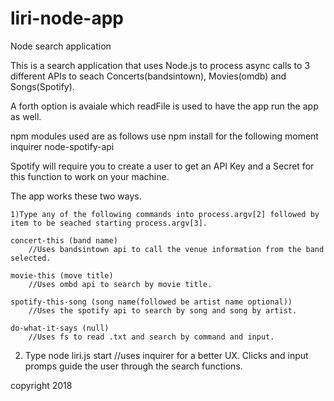 # liri-node-app
Node search application

This is a search application that uses Node.js to process async calls to 3 different APIs to seach Concerts(bandsintown), Movies(omdb) and Songs(Spotify).

A forth option is avaiale which readFile is used to have the app run the app as well.

npm modules used are as follows use npm install for the following
moment
inquirer
node-spotify-api

Spotify will require you to create a user to get an API Key and a Secret for this function to work on your machine.

The app works these two ways.

    
    1)Type any of the following commands into process.argv[2] followed by item to be seached starting process.argv[3].
    
    concert-this (band name)
        //Uses bandsintown api to call the venue information from the band selected.
    
    movie-this (move title)
        //Uses ombd api to search by movie title.
    
    spotify-this-song (song name(followed be artist name optional))
        //Uses the spotify api to search by song and song by artist.
    
    do-what-it-says (null)
        //Uses fs to read .txt and search by command and input.

   
   2) Type node liri.js start 
        //uses inquirer for a better UX. Clicks and input promps guide the user through the search functions.
        
        
copyright 2018
